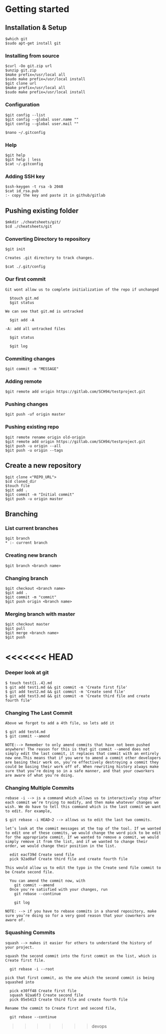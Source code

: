 # Getting started  
  
  ## Installation & Setup  
    
    $which git      
    $sudo apt-get install git  
      
  ### Installing from source  
      
    $curl -Oo git.zip url          
    $unzip git.zip          
    $make prefix=/usr/local all  
    $sudo make prefix=/usr/local install          
    $git clone url          
    $make prefix=/usr/local all
    $sudo make prefix=/usr/local install  
        
  ### Configuration  

    $git config --list 
    $git config --global user.name ""   
    $git config --global user.mail ""  
      
    $nano ~/.gitconfig 
        
  ### Help  
        
    $git help   
    $git help | less   
    $cat ~/.gitconfig   

  ### Adding SSH key

    $ssh-keygen -t rsa -b 2048 
    $cat id_rsa.pub 
    :- copy the key and paste it in github/gitlab 
        
  ## Pushing existing folder  
    
    $mkdir ./cheatsheets/git/   
    $cd ./cheatsheets/git   
        
  ### Converting Directory to repository  
        
    $git init   
      
    Creates .git directory to track changes.  
      
    $cat ./.git/config   
        
  ### Our first commit  
      
    Git wont allow us to complete initialization of the repo if unchanged  
        
      $touch git.md   
      $git status   
        
    We can see that git.md is untracked  
        
      $git add -A   
        
    -A: add all untracked files  
        
      $git status   
        
      $git log  

  ### Commiting changes

    $git commit -m "MESSAGE" 

  ### Adding remote

    $git remote add origin https://gitlab.com/SCH94/testproject.git 

  ### Pushing changes

    $git push -uf origin master 

  ### Pushing existing repo

    $git remote rename origin old-origin 
    $git remote add origin https://gitlab.com/SCH94/testproject.git 
    $git push -u origin --all 
    $git push -u origin --tags 

  ## Create a new repository

    $git clone <"REPO_URL"> 
    $cd cloned_dir 
    $touch file 
    $git add . 
    $git commit -m "Initial commit" 
    $git push -u origin master 

  ## Branching

  ### List current branches

    $git branch 
    * :- current branch 

  ### Creating new branch

    $git branch <branch name> 

  ### Changing branch

    $git checkout <branch name> 
    $git add . 
    $git commit -m "commit" 
    $git push origin <branch name> 

  ### Merging branch with master

    $git checkout master   
    $git pull  
    $git merge <branch name>  
    $git push  
<<<<<<< HEAD
=======

  ### Deeper look at git

    $ touch test{1..4}.md
    $ git add test1.md && git commit -m 'Create first file'
    $ git add test2.md && git commit -m 'Create send file'
    $ git add test3.md && git commit -m 'Create third file and create fourth file'

  ### Changing The Last Commit
    
    Above we forgot to add a 4th file, so lets add it

    $ git add test4.md
    $ git commit --amend
  
    NOTE:--> Remember to only amend commits that have not been pushed anywhere! The reason for this is that git commit --amend does not simply edit the last commit, it replaces that commit with an entirely new one.This means that if you were to amend a commit other developers are basing their work on, you’re effectively destroying a commit they could be basing their work off of. When rewriting history always make sure that you’re doing so in a safe manner, and that your coworkers are aware of what you’re doing.

  ### Changing Multiple Commits

    rebase -i --> is a command which allows us to interactively stop after each commit we’re trying to modify, and then make whatever changes we wish. We do have to tell this command which is the last commit we want to edit. For example, 
    
    $ git rebase -i HEAD~2 --> allows us to edit the last two commits.

    let’s look at the commit messages at the top of the tool. If we wanted to edit one of these commits, we would change the word pick to be edit for the appropriate commit. If we wanted to remove a commit, we would simply remove it from the list, and if we wanted to change their order, we would change their position in the list. 

      edit eacf39d Create send file
      pick 92ad0af Create third file and create fourth file
    
    This would allow us to edit the typo in the Create send file commit to be Create second file.

      You can amend the commit now, with
        git commit --amend
      Once you're satisfied with your changes, run
        git rebase --continue
      
        git log

    NOTE: --> if you have to rebase commits in a shared repository, make sure you’re doing so for a very good reason that your coworkers are aware of.
  
  ### Squashing Commits

    squash --> makes it easier for others to understand the history of your project.

    squash the second commit into the first commit on the list, which is Create first file.

      git rebase -i --root
    
    pick that first commit, as the one which the second commit is being squashed into

      pick e30ff48 Create first file
      squash 92aa6f3 Create second file
      pick 05e5413 Create third file and create fourth file
    
    Rename the commit to Create first and second file,

      git rebase --continue
>>>>>>> devops

    
      

